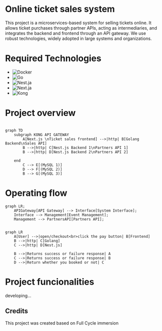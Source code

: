 # Online ticket sales system


This project is a microservices-based system for selling tickets online. It allows ticket purchases through partner APIs, acting as intermediaries, and integrates the backend and frontend through an API gateway. We use robust technologies, widely adopted in large systems and organizations.


# Required Technologies

 - ![Docker](https://img.shields.io/badge/Docker-blue)
 - ![Go](https://img.shields.io/badge/Go-blue)
 - ![Nest.ja](https://img.shields.io/badge/Nest.js-red)
 - ![Next.ja](https://img.shields.io/badge/Next.js-gray)
 - ![Kong](https://img.shields.io/badge/Kong-green)

# Project overview

```mermaid

graph TD
    subgraph KONG API GATEWAY
        A[Next.js \nTicket sales frontend] -->|http| B[Golang Backend\nSales API]
        B -->|http| C[Nest.js Backend 1\nPartners API 1]
        B -->|http| D[Nest.js Backend 2\nPartners API 2]
        
    end
        C --> E[(MySQL 1)]
        D --> F[(MySQL 2)]
        B --> G[(MySQL 3)]

```

# Operating flow

```mermaid
graph LR;
    APIGateway[API Gateway] --> Interface[System Interface];
    Interface --> Management[Event Management];
    Management --> PartnersAPI[Partners API];

```

```mermaid

graph LR
    A[User] -->|open/checkout<br>click the pay button| B[Frontend]
    B -->|http| C[Golang]
    C -->|http| D[Nest.js]
    
    B -->|Returns success or failure response| A
    C -->|Returns success or failure response| B
    D -->|Return whether you booked or not| C

```

# Project funcionalities

developing... 




## Credits

This project was created based on Full Cycle immersion



